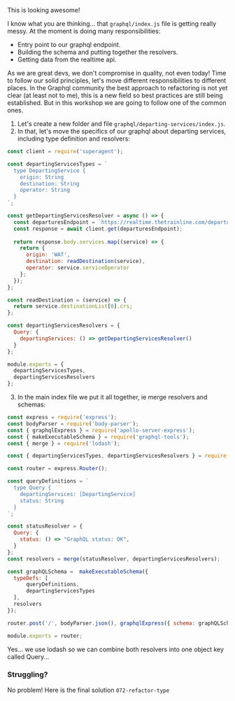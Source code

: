 This is looking awesome!

I know what you are thinking... that `graphql/index.js` file is getting really messy.
At the moment is doing many responsibilities:
- Entry point to our graphql endpoint.
- Building the schema and putting together the resolvers.
- Getting data from the realtime api.

As we are great devs, we don't compromise in quality, not even today! Time to follow our solid principles, let's move different responsibilities to different places.
In the Graphql community the best approach to refactoring is not yet clear (at least not to me), this is a new field so best practices are still being established. But in this workshop we are going to follow one of the common ones.

1. Let's create a new folder and file `graphql/departing-services/index.js`.
2. In that, let's move the specifics of our graphql about departing services, including type definition and resolvers:

```js
const client = require('superagent');

const departingServicesTypes = `
  type DepartingService {
    origin: String
    destination: String
    operator: String
  }
`;

const getDepartingServicesResolver = async () => {
  const departuresEndpoint = `https://realtime.thetrainline.com/departures/wat`;
  const response = await client.get(departuresEndpoint);
  
  return response.body.services.map((service) => {
    return {
      origin: 'WAT',
      destination: readDestination(service),
      operator: service.serviceOperator
    };
  });
};

const readDestination = (service) => {
  return service.destinationList[0].crs;
};

const departingServicesResolvers = {
  Query: {
    departingServices: () => getDepartingServicesResolver()
  }
};

module.exports = {
  departingServicesTypes,
  departingServicesResolvers
};
```

3. In the main index file we put it all together, ie merge resolvers and schemas:
```js
const express = require('express');
const bodyParser = require('body-parser');
const { graphqlExpress } = require('apollo-server-express');
const { makeExecutableSchema } = require('graphql-tools');
const { merge } = require('lodash');

const { departingServicesTypes, departingServicesResolvers } = require('./departing-services');

const router = express.Router();

const queryDefinitions = `
  type Query {
    departingServices: [DepartingService]
    status: String
  }
`;

const statusResolver = {
  Query: {
    status: () => "GraphQL status: OK",
  }
};
const resolvers = merge(statusResolver, departingServicesResolvers);

const graphQLSchema =  makeExecutableSchema({
  typeDefs: [
      queryDefinitions,
      departingServicesTypes
  ],
  resolvers
});

router.post('/', bodyParser.json(), graphqlExpress({ schema: graphQLSchema }));

module.exports = router;
```

Yes... we use lodash so we can combine both resolvers into one object key called Query...
### Struggling?

No problem! Here is the final solution `072-refactor-type`